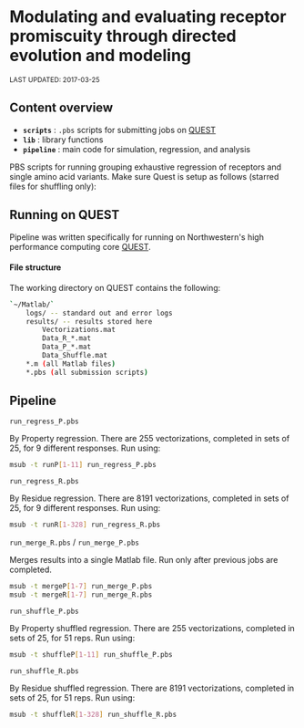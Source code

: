 # Modulating and evaluating receptor promiscuity through directed evolution and modeling

<sub>LAST UPDATED: 2017-03-25</sub>

## Content overview

- __`scripts`__ : `.pbs` scripts for submitting jobs on [QUEST](http://www.it.northwestern.edu/research/user-services/quest/index.html)
- __`lib`__ : library functions
- __`pipeline`__ : main code for simulation, regression, and analysis

PBS scripts for running grouping exhaustive regression of receptors and single
amino acid variants. Make sure Quest is setup as follows (starred files for shuffling only):

## Running on QUEST

Pipeline was written specifically for running on Northwestern's high performance computing core [QUEST](http://www.it.northwestern.edu/research/user-services/quest/index.html).

#### File structure

The working directory on QUEST contains the following:

```bash
`~/Matlab/`
    logs/ -- standard out and error logs
    results/ -- results stored here
        Vectorizations.mat
        Data_R_*.mat
        Data_P_*.mat
        Data_Shuffle.mat
    *.m (all Matlab files)
    *.pbs (all submission scripts)
```

## Pipeline

`run_regress_P.pbs`

By Property regression.
There are 255 vectorizations, completed in sets of 25, for 9 different responses.
Run using:

```bash
msub -t runP[1-11] run_regress_P.pbs
```

`run_regress_R.pbs`

By Residue regression.
There are 8191 vectorizations, completed in sets of 25, for 9 different responses.
Run using:

```bash
msub -t runR[1-328] run_regress_R.pbs
```

`run_merge_R.pbs` / `run_merge_P.pbs`

Merges results into a single Matlab file.
Run only after previous jobs are completed.

```bash
msub -t mergeP[1-7] run_merge_P.pbs
msub -t mergeR[1-7] run_merge_R.pbs
```

`run_shuffle_P.pbs`

By Property shuffled regression.
There are 255 vectorizations, completed in sets of 25, for 51 reps.
Run using:

```bash
msub -t shuffleP[1-11] run_shuffle_P.pbs
```

`run_shuffle_R.pbs`

By Residue shuffled regression.
There are 8191 vectorizations, completed in sets of 25, for 51 reps.
Run using:

```bash
msub -t shuffleR[1-328] run_shuffle_R.pbs
```
